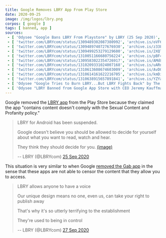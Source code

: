 ```yaml
---
title: Google Removes LBRY App From Play Store
date: 2020-09-25
image: /img/logos/lbry.png
corpos: [ google ]
tags: [ banned, app ]
sources:
 - [ 'Odysee "Google Bans LBRY From Playstore" by LBRY (25 Sep 2020)', 'odysee.com/@lbry:3f/googlebanslbry:7' ]
 - [ 'twitter.com/LBRYcom/status/1309489302087380992', 'archive.is/oVF6m' ]
 - [ 'twitter.com/LBRYcom/status/1309489740727676930', 'archive.is/z33E2' ]
 - [ 'twitter.com/LBRYcom/status/1309499253279129600', 'archive.is/2XQT6' ]
 - [ 'twitter.com/LBRYcom/status/1310051166680756224', 'archive.is/pBF40' ]
 - [ 'twitter.com/LBRYcom/status/1309583022354726917', 'archive.is/AMd8h' ]
 - [ 'twitter.com/LBRYcom/status/1310209331024007168', 'archive.is/uARnH' ]
 - [ 'twitter.com/LBRYcom/status/1310613608674603009', 'archive.is/AvDOH' ]
 - [ 'twitter.com/LBRYcom/status/1310614161622216705', 'archive.is/kmDig' ]
 - [ 'twitter.com/LBRYcom/status/1310638915657891841', 'archive.is/YZYav' ]
 - [ 'Odysee "Google Tries to Burn LBRY...But LBRY Fights Back" by The Corbett Report Official LBRY Channel (29 Sep 2020)', 'odysee.com/@corbettreport:0/lbryodysee:5' ]
 - [ 'Odysee "LBRY Banned from Google App Store with CEO Jeremy Kauffman" by TheAnarchast (28 Sep 2020)', 'odysee.com/@Anarchast:2/LBRY-Banned-from-Google-App-Store-with-CEO-Jeremy-Kauffman:e' ]
---
```


Google removed the [LBRY app](https://lbry.com/what) from the Play Store
because they claimed the app "contains content doesn't comply with the Sexual
Content and Profanity policy."
> LBRY for Android has been suspended.
>
> Google doesn't believe you should be allowed to decide for yourself about
> what you want to read, watch and hear.
>
> They think they should decide for you. [(image)](notice.jpg)
>
> -- LBRY (@LBRYcom) [25 Sep 2020](https://archive.is/oVF6m)

This situation is very similar to when Google [removed the Gab
app](/e/google-bans-gab-from-play-store-again/) in the sense that these
apps are not able to censor the content that they allow you to access.
> LBRY allows anyone to have a voice
>
> Our unique design means no one, even us, can take your right to publish away
>
> That's why it's so utterly terrifying to the establishment
>
> They're used to being in control
>
> -- LBRY (@LBRYcom) [27 Sep 2020](https://archive.is/uARnH)
